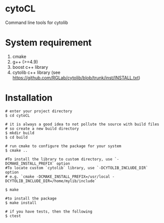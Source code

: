 # cytoCL
Command line tools for cytolib

System requirement
============
1. cmake
2. g++ (>=4.9)
3. boost c++ library
4. cytolib c++ library (see https://github.com/RGLab/cytolib/blob/trunk/inst/INSTALL.txt)

Installation
============

```
# enter your project directory
$ cd cytoCL

# it is always a good idea to not pollute the source with build files
# so create a new build directory
$ mkdir build
$ cd build

# run cmake to configure the package for your system
$ cmake ..

#To install the library to custom directory, use `-DCMAKE_INSTALL_PREFIX` option
#To locate custom `cytolib` library, use `-DCYTOLIB_INCLUDE_DIR` option
# e.g. `cmake -DCMAKE_INSTALL_PREFIX=/usr/local -DCYTOLIB_INCLUDE_DIR=/home/mylib/include` 
   
$ make

#to install the package
$ make install

# if you have tests, then the following
$ ctest 
```
   

  

 